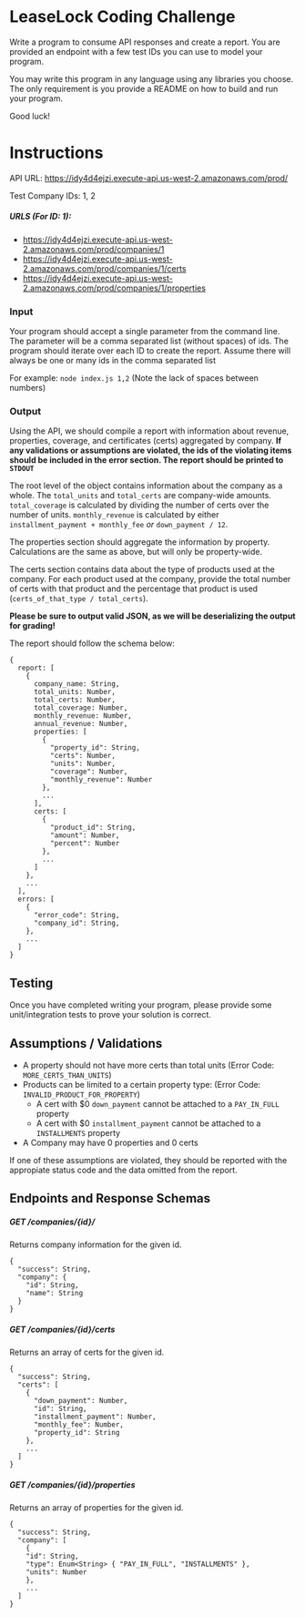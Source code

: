 # LeaseLock Coding Challenge

Write a program to consume API responses and create a report. You are provided an endpoint with a few test IDs you can use to model your program.

You may write this program in any language using any libraries you choose. The only requirement is you provide a README on how to build and run your program.

Good luck!

# Instructions

API URL: https://idy4d4ejzi.execute-api.us-west-2.amazonaws.com/prod/

Test Company IDs: 1, 2

##### URLS (For ID: 1):

- https://idy4d4ejzi.execute-api.us-west-2.amazonaws.com/prod/companies/1
- https://idy4d4ejzi.execute-api.us-west-2.amazonaws.com/prod/companies/1/certs
- https://idy4d4ejzi.execute-api.us-west-2.amazonaws.com/prod/companies/1/properties

### Input

Your program should accept a single parameter from the command line. The parameter will be a comma separated list (without spaces) of ids. The program should iterate over each ID to create the report. Assume there will always be one or many ids in the comma separated list

For example: `node index.js 1,2` (Note the lack of spaces between numbers)

### Output

Using the API, we should compile a report with information about revenue, properties, coverage, and certificates (certs) aggregated by company. **If any validations or assumptions are violated, the ids of the violating items should be included in the error section. The report should be printed to `STDOUT`**

The root level of the object contains information about the company as a whole. The `total_units` and `total_certs` are company-wide amounts. `total_coverage` is calculated by dividing the number of certs over the number of units. `monthly_revenue` is calculated by either `installment_payment + monthly_fee` _or_ `down_payment / 12`.

The properties section should aggregate the information by property. Calculations are the same as above, but will only be property-wide.

The certs section contains data about the type of products used at the company. For each product used at the company, provide the total number of certs with that product and the percentage that product is used (`certs_of_that_type / total_certs`).

**Please be sure to output valid JSON, as we will be deserializing the output for grading!**

The report should follow the schema below:

```
{
  report: [
    {
      company_name: String,
      total_units: Number,
      total_certs: Number,
      total_coverage: Number,
      monthly_revenue: Number,
      annual_revenue: Number,
      properties: [
        {
          "property_id": String,
          "certs": Number,
          "units": Number,
          "coverage": Number,
          "monthly_revenue": Number
        },
        ...
      ],
      certs: [
        {
          "product_id": String,
          "amount": Number,
          "percent": Number
        },
        ...
      ]
    },
    ...
  ],
  errors: [
    {
      "error_code": String,
      "company_id": String,
    },
    ...
  ]
}
```

## Testing

Once you have completed writing your program, please provide some unit/integration tests to prove your solution is correct.

## Assumptions / Validations

- A property should not have more certs than total units (Error Code: `MORE_CERTS_THAN_UNITS`)
- Products can be limited to a certain property type: (Error Code: `INVALID_PRODUCT_FOR_PROPERTY`)
  - A cert with $0 `down_payment` cannot be attached to a `PAY_IN_FULL` property
  - A cert with $0 `installment_payment` cannot be attached to a `INSTALLMENTS` property
- A Company may have 0 properties and 0 certs

If one of these assumptions are violated, they should be reported with the appropiate status code and the data omitted from the report.

## Endpoints and Response Schemas

##### GET /companies/{id}/

Returns company information for the given id.

```
{
  "success": String,
  "company": {
    "id": String,
    "name": String
  }
}
```

##### GET /companies/{id}/certs

Returns an array of certs for the given id.

```
{
  "success": String,
  "certs": [
    {
      "down_payment": Number,
      "id": String,
      "installment_payment": Number,
      "monthly_fee": Number,
      "property_id": String
    },
    ...
  ]
}
```

##### GET /companies/{id}/properties

Returns an array of properties for the given id.

```
{
  "success": String,
  "company": [
    {
    "id": String,
    "type": Enum<String> { "PAY_IN_FULL", "INSTALLMENTS" },
    "units": Number
    },
    ...
  ]
}
```

